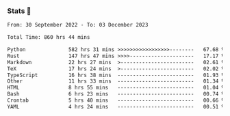 ### Stats 👋
<!--START_SECTION:waka-->

```txt
From: 30 September 2022 - To: 03 December 2023

Total Time: 860 hrs 44 mins

Python              582 hrs 31 mins >>>>>>>>>>>>>>>>>--------   67.68 %
Rust                147 hrs 47 mins >>>>---------------------   17.17 %
Markdown            22 hrs 27 mins  >------------------------   02.61 %
TeX                 17 hrs 24 mins  >------------------------   02.02 %
TypeScript          16 hrs 38 mins  -------------------------   01.93 %
Other               11 hrs 33 mins  -------------------------   01.34 %
HTML                8 hrs 55 mins   -------------------------   01.04 %
Bash                6 hrs 23 mins   -------------------------   00.74 %
Crontab             5 hrs 40 mins   -------------------------   00.66 %
YAML                4 hrs 24 mins   -------------------------   00.51 %
```

<!--END_SECTION:waka-->

<!--
**buhaytza2005/buhaytza2005** is a ✨ _special_ ✨ repository because its `README.md` (this file) appears on your GitHub profile.

Here are some ideas to get you started:

- 🔭 I’m currently working on ...
- 🌱 I’m currently learning ...
- 👯 I’m looking to collaborate on ...
- 🤔 I’m looking for help with ...
- 💬 Ask me about ...
- 📫 How to reach me: ...
- 😄 Pronouns: ...
- ⚡ Fun fact: ...
-->


